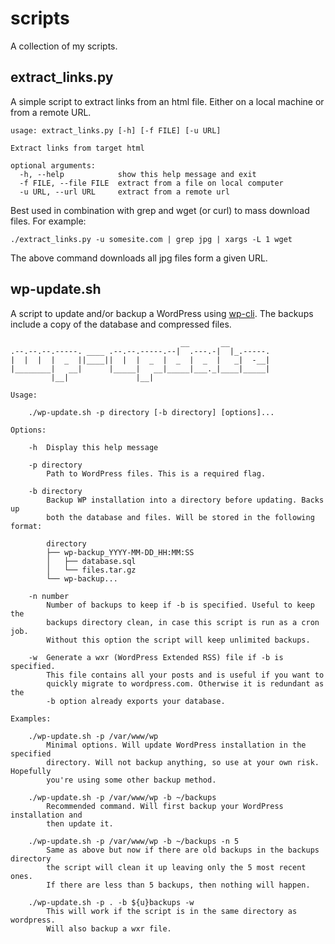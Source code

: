 # scripts
A collection of my scripts.

## extract_links.py
A simple script to extract links from an html file. Either on a local machine or from a remote URL.

    usage: extract_links.py [-h] [-f FILE] [-u URL]

    Extract links from target html

    optional arguments:
      -h, --help            show this help message and exit
      -f FILE, --file FILE  extract from a file on local computer
      -u URL, --url URL     extract from a remote url

Best used in combination with grep and wget (or curl) to mass download files. For example:

    ./extract_links.py -u somesite.com | grep jpg | xargs -L 1 wget

The above command downloads all jpg files form a given URL.

## wp-update.sh
A script to update and/or backup a WordPress using [wp-cli](http://wp-cli.org/). The backups include a copy of the database and compressed files.

```
                                      __       __         
.--.--.--.-----. ____ .--.--.-----.--|  .---.-|  |_.-----.
|  |  |  |  _  ||____||  |  |  _  |  _  |  _  |   _|  -__|
|________|   __|      |_____|   __|_____|___._|____|_____|
         |__|               |__|                          

Usage:
    
    ./wp-update.sh -p directory [-b directory] [options]... 

Options:

    -h  Display this help message

    -p directory    
        Path to WordPress files. This is a required flag.

    -b directory
        Backup WP installation into a directory before updating. Backs up
        both the database and files. Will be stored in the following format:

        directory
        ├── wp-backup_YYYY-MM-DD_HH:MM:SS
        │   ├── database.sql
        │   └── files.tar.gz
        └── wp-backup...

    -n number
        Number of backups to keep if -b is specified. Useful to keep the 
        backups directory clean, in case this script is run as a cron job.
        Without this option the script will keep unlimited backups.

    -w  Generate a wxr (WordPress Extended RSS) file if -b is specified.
        This file contains all your posts and is useful if you want to
        quickly migrate to wordpress.com. Otherwise it is redundant as the
        -b option already exports your database.

Examples:

    ./wp-update.sh -p /var/www/wp
        Minimal options. Will update WordPress installation in the specified 
        directory. Will not backup anything, so use at your own risk. Hopefully
        you're using some other backup method.

    ./wp-update.sh -p /var/www/wp -b ~/backups
        Recommended command. Will first backup your WordPress installation and
        then update it.

    ./wp-update.sh -p /var/www/wp -b ~/backups -n 5
        Same as above but now if there are old backups in the backups directory
        the script will clean it up leaving only the 5 most recent ones.
        If there are less than 5 backups, then nothing will happen.

    ./wp-update.sh -p . -b ${u}backups -w
        This will work if the script is in the same directory as wordpress.
        Will also backup a wxr file.
```
